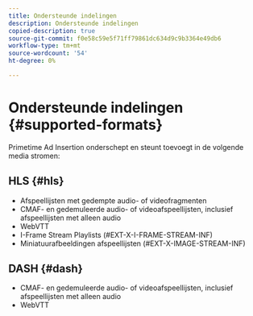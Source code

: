```yaml
---
title: Ondersteunde indelingen
description: Ondersteunde indelingen
copied-description: true
source-git-commit: f0e58c59e5f71ff79861dc634d9c9b3364e49db6
workflow-type: tm+mt
source-wordcount: '54'
ht-degree: 0%

---
```



# Ondersteunde indelingen {#supported-formats}

Primetime Ad Insertion onderschept en steunt toevoegt in de volgende media stromen:

## HLS {#hls}

- Afspeellijsten met gedempte audio- of videofragmenten
- CMAF- en gedemuleerde audio- of videoafspeellijsten, inclusief afspeellijsten met alleen audio
- WebVTT
- I-Frame Stream Playlists (#EXT-X-I-FRAME-STREAM-INF)
- Miniatuurafbeeldingen afspeellijsten (#EXT-X-IMAGE-STREAM-INF)

## DASH {#dash}

- CMAF- en gedemuleerde audio- of videoafspeellijsten, inclusief afspeellijsten met alleen audio
- WebVTT
